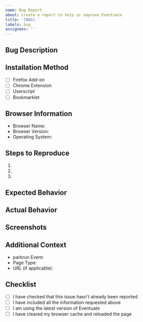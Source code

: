 ```yaml
---
name: Bug Report
about: Create a report to help us improve Eventuate
title: '[BUG] '
labels: bug
assignees: ''
---
```


## Bug Description
<!-- A clear and concise description of what the bug is -->

## Installation Method
<!-- Please check the box for how you installed Eventuate -->
- [ ] Firefox Add-on
- [ ] Chrome Extension
- [ ] Userscript
- [ ] Bookmarklet

## Browser Information
<!-- Please provide your browser details. You can find this information by:
Chrome: Menu → Help → About Google Chrome
Edge: Menu → Help & feedback → About Microsoft Edge
Firefox for Android: Menu (three dots) → Settings → About Firefox 
Firefox: Menu → Help → About Firefox
Opera: Menu (Opera logo) → Help → About Opera
Safari: Safari → About Safari
-->
- Browser Name:
- Browser Version:
- Operating System:

## Steps to Reproduce

1.
2.
3.

## Expected Behavior
<!-- A clear and concise description of what you expected to happen -->

## Actual Behavior
<!-- A clear and concise description of what actually happened -->

## Screenshots
<!-- If applicable, add screenshots to help explain your problem -->

## Additional Context
<!-- Add any other context about the problem here -->
- parkrun Event: <!-- e.g., Brimbank -->
- Page Type: <!-- e.g., Latest Results, Volunteer Page -->
- URL (if applicable):

## Checklist
<!-- Please check all that apply -->
- [ ] I have checked that this issue hasn't already been reported
- [ ] I have included all the information requested above
- [ ] I am using the latest version of Eventuate
- [ ] I have cleared my browser cache and reloaded the page
